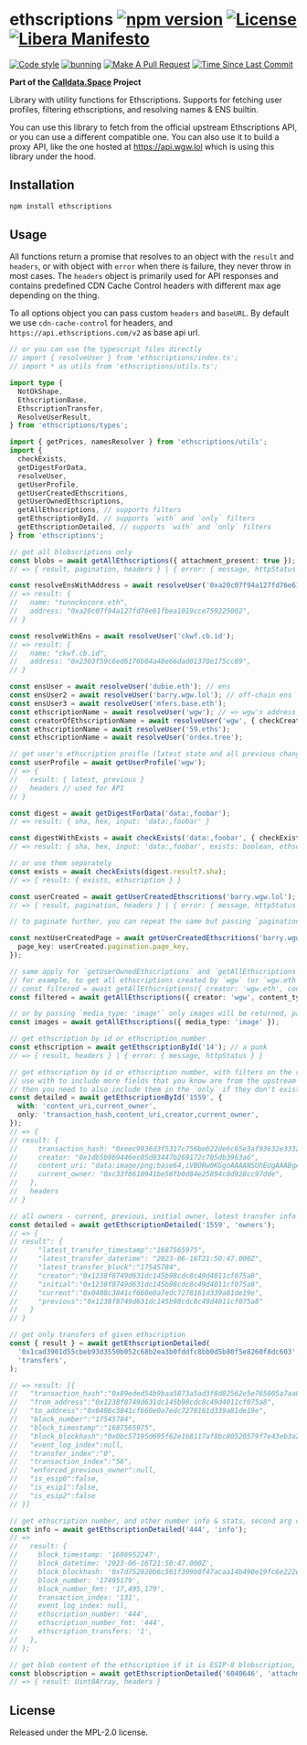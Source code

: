 # ethscriptions [![npm version][npmv-img]][npmv-url] [![License][license-img]][license-url] [![Libera Manifesto][libera-manifesto-img]][libera-manifesto-url]

[npmv-url]: https://www.npmjs.com/package/ethscriptions
[npmv-img]: https://badgen.net/npm/v/ethscriptions?icon=npm
[license-url]: https://github.com/tunnckoCore/ethscriptions/blob/master/LICENSE.md
[license-img]: https://badgen.net/npm/license/ethscriptions
[libera-manifesto-url]: https://liberamanifesto.com
[libera-manifesto-img]: https://badgen.net/badge/libera/manifesto/grey
[bitcoin-ready-url]: https://bitcoin.org
[bitcoin-ready-img]: https://badgen.net/badge/bitcoin/ready/orange
[prs-welcome-img]: https://badgen.net/badge/PRs/welcome/green
[prs-welcome-url]: http://makeapullrequest.com
[last-commit-img]: https://badgen.net/github/last-commit/tunnckoCore/calldata.space
[last-commit-url]: https://github.com/tunnckoCore/calldata.space/commits/master
[codestyle-url]: https://github.com/airbnb/javascript
[codestyle-img]:
  https://badgen.net/badge/code%20style/airbnb%20%2B%20prettier/ff5a5f?icon=airbnb&cache=300

[![Code style][codestyle-img]][codestyle-url]
[![bunning](https://github.com/tunnckoCore/ethscriptions/actions/workflows/ci.yml/badge.svg)](https://github.com/tunnckoCore/ethscriptions/actions/workflows/ci.yml)
[![Make A Pull Request][prs-welcome-img]][prs-welcome-url]
[![Time Since Last Commit][last-commit-img]][last-commit-url]

**Part of the [Calldata.Space](https://calldata.space) Project**

Library with utility functions for Ethscriptions. Supports for fetching user profiles, filtering
ethscriptions, and resolving names & ENS builtin.

You can use this library to fetch from the official upstream Ethscriptions API, or you can use a
different compatible one. You can also use it to build a proxy API, like the one hosted at
https://api.wgw.lol which is using this library under the hood.

## Installation

```bash
npm install ethscriptions
```

## Usage

All functions return a promise that resolves to an object with the `result` and `headers`, or with
object with `error` when there is failure, they never throw in most cases. The `headers` object is
primarily used for API responses and contains predefined CDN Cache Control headers with different
max age depending on the thing.

To all options object you can pass custom `headers` and `baseURL`. By default we use
`cdn-cache-control` for headers, and `https://api.ethscriptions.com/v2` as base api url.

```ts
// or you can use the typescript files directly
// import { resolveUser } from 'ethscriptions/index.ts';
// import * as utils from 'ethscriptions/utils.ts';

import type {
  NotOkShape,
  EthscriptionBase,
  EthscriptionTransfer,
  ResolveUserResult,
} from 'ethscriptions/types';

import { getPrices, namesResolver } from 'ethscriptions/utils';
import {
  checkExists,
  getDigestForData,
  resolveUser,
  getUserProfile,
  getUserCreatedEthscritions,
  getUserOwnedEthscriptions,
  getAllEthscriptions, // supports filters
  getEthscriptionById, // supports `with` and `only` filters
  getEthscriptionDetailed, // supports `with` and `only` filters
} from 'ethscriptions';

// get all blobscriptions only
const blobs = await getAllEthscriptions({ attachment_present: true });
// => { result, pagination, headers } | { error: { message, httpStatus } }

const resolveEnsWithAddress = await resolveUser('0xa20c07f94a127fd76e61fbea1019cce759225002');
// => result: {
//   name: "tunnckocore.eth",
//   address: "0xa20c07f94a127fd76e61fbea1019cce759225002",
// }

const resolveWithEns = await resolveUser('ckwf.cb.id');
// => result: {
//   name: "ckwf.cb.id",
//   address: "0x2303f59c6ed6176b04a48e66dad01370e175cc89",
// }

const ensUser = await resolveUser('dubie.eth'); // ens
const ensUser2 = await resolveUser('barry.wgw.lol'); // off-chain ens
const ensUser3 = await resolveUser('mfers.base.eth');
const ethscriptionName = await resolveUser('wgw'); // => wgw's address (0xA20C...)
const creatorOfEthscriptionName = await resolveUser('wgw', { checkCreator: true }); // => hirsh's address (0x205...)
const ethscriptionName = await resolveUser('59.eths');
const ethscriptionName = await resolveUser('ordex.tree');

// get user's ethscription proifle (latest state and all previous changes)
const userProfile = await getUserProfile('wgw');
// => {
//   result: { latest, previous }
//   headers // used for API
// }

const digest = await getDigestForData('data:,foobar');
// => result: { sha, hex, input: 'data:,foobar' }

const digestWithExists = await checkExists('data:,foobar', { checkExists: true });
// => result: { sha, hex, input: 'data:,foobar', exists: boolean, ethscription: Ethscription }

// or use them separately
const exists = await checkExists(digest.result?.sha);
// => { result: { exists, ethscription } }

const userCreated = await getUserCreatedEthscritions('barry.wgw.lol');
// => { result, pagination, headers } | { error: { message, httpStatus } }

// to paginate further, you can repeat the same but passing `pagination.page_key` to the options

const nextUserCreatedPage = await getUserCreatedEthscritions('barry.wgw.lol', {
  page_key: userCreated.pagination.page_key,
});

// same apply for `getUserOwnedEthscriptions` and `getAllEthscriptions`, they all support pagination and filters
// for example, to get all ethscriptions created by `wgw` (or `wgw.eth` ens name) that are of type `application/json`
// const filtered = await getAllEthscriptions({ creator: 'wgw.eth', content_type: 'application/json' });
const filtered = await getAllEthscriptions({ creator: 'wgw', content_type: 'application/json' });

// or by passing `media_type: 'image'` only images will be returned, paginated
const images = await getAllEthscriptions({ media_type: 'image' });

// get ethscription by id or ethscription number
const ethscription = await getEthscriptionById('14'); // a punk
// => { result, headers } | { error: { message, httpStatus } }

// get ethscription by id or ethscription number, with filters on the returned result,
// use with to include more fields that you know are from the upstream API,
// then you need to also include them in the `only` if they don't exist in here (check noralizeResult)
const detailed = await getEthscriptionById('1559', {
  with: 'content_uri,current_owner',
  only: 'transaction_hash,content_uri,creator,current_owner',
});
// => {
// result: {
//     transaction_hash: "0xeec9936d3f5317c756beb22de6c65e3af93632e33324460820a780ee1c359399",
//     creator: "0x1db5b9b9446ec05d83447b269172c705db3963a6",
//     content_uri: "data:image/png;base64,iVBORw0KGgoAAAANSUhEUgAAABgAAAAYCAYAAADgdz34AAAAoklEQVR42mNgGAVUBP+RMPUNDg0NhWNqWoRiMDqm1BK8hlNqCVGGk2sJrvDGwORagqLp9sYGnBhdLUkWEDIc3RJiLcDq+mV5OmCMbDBMjFRfYHU9iH9pbgJWMeT4INsCQkFErAUYqYYUC4ixhCgL0OWobgHNfUBTC7DJkWIBhiXUTkUkW0Cq4QQzG64Cj6zSFETfv38fjqlRihLlAyxFOF4AAME2Vco1GfJAAAAAAElFTkSuQmCC",
//     current_owner: "0xc33f8610941be56fb0d84e25894c0d928cc97dde",
//   },
//   headers
// }

// all owners - current, previous, initial owner, latest transfer info
const detailed = await getEthscriptionDetailed('1559', 'owners');
// => {
// result": {
//     "latest_transfer_timestamp":"1687565975",
//     "latest_transfer_datetime": "2023-06-16T21:50:47.000Z",
//     "latest_transfer_block":"17545784",
//     "creator":"0x1238f8749d631dc145b98cdc8c49d4011cf075a8",
//     "initial":"0x1238f8749d631dc145b98cdc8c49d4011cf075a8",
//     "current":"0x0408c3841cf660e0a7edc7278161d339a81de19e",
//     "previous":"0x1238f8749d631dc145b98cdc8c49d4011cf075a8"
//   }
// }

// get only transfers of given ethscription
const { result } = await getEthscriptionDetailed(
  '0x1cad3901d55cbeb93d3550b052c68b2ea3b0fddfc8bb0d5b80f5e8260f8dc603',
  'transfers',
);

// => result: [{
//   "transaction_hash":"0x89eded54b9baa5873a5ad3f8d82562e5e765005a7aa0cecf14b1d8ba6abe0d5c",
//   "from_address":"0x1238f8749d631dc145b98cdc8c49d4011cf075a8",
//   "to_address":"0x0408c3841cf660e0a7edc7278161d339a81de19e",
//   "block_number":"17545784",
//   "block_timestamp":"1687565975",
//   "block_blockhash":"0x0bc57195d695f62e1b8117af8bc80520579f7e43eb3a2e70250fc5b8af36e28a",
//   "event_log_index":null,
//   "transfer_index":"0",
//   "transaction_index":"56",
//   "enforced_previous_owner":null,
//   "is_esip0":false,
//   "is_esip1":false,
//   "is_esip2":false
// }]

// get ethscription number, and other number info & stats, second arg can be `info/stats/index/number`
const info = await getEthscriptionDetailed('444', 'info');
// =>
//   result: {
//     block_timestamp: '1686952247',
//     block_datetime: '2023-06-16T21:50:47.000Z',
//     block_blockhash: '0x7d752820b6c561f399b0f47acaa14b490e19fc6e222e2e0fc76ad689fb40b8f7',
//     block_number: '17495179',
//     block_number_fmt: '17,495,179',
//     transaction_index: '131',
//     event_log_index: null,
//     ethscription_number: '444',
//     ethscription_number_fmt: '444',
//     ethscription_transfers: '1',
//   },
// };

// get blob content of the ethscription if it is ESIP-8 blobscription, second arg can be `attachment/blob`
const blobscription = await getEthscriptionDetailed('6040646', 'attachment');
// => { result: Uint8Array, headers }
```

## License

Released under the MPL-2.0 license.
